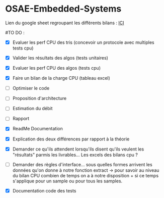 # OSAE-Embedded-Systems

Lien du google sheet regroupant les différents bilans :
[ICI](https://docs.google.com/spreadsheets/d/11fl3j0zelHn65aaViv8vkDIVxnM8E7WRTuLo4zvRjCg/edit?usp=sharing)

#TO DO : 
- [x] Evaluer les perf CPU des tris (concevoir un protocole avec multiples tests cpu)
- [x] Valider les résultats des algos (tests unitaires)
- [x] Evaluer les perf CPU des algos (tests cpu)
- [x] Faire un bilan de la charge CPU (tableau excel)
- [ ] Optimiser le code
- [ ] Proposition d'architecture
- [ ] Estimation du débit
- [ ] Rapport
- [x] ReadMe Documentation
- [x] Explication des deux différences par rapport à la théorie
- [x] Demander ce qu'ils attendent lorsqu'ils disent qu'ils veulent les "résultats" parmis les livrables... Les excels des bilans cpu ?
- [ ] Demander des règles d'interface... sous quelles formes arrivent les données qu'on donne à notre fonction extract -> pour savoir au niveau du bilan CPU combien de temps on a à notre disposition + si ce temps s'applique pour un sample ou pour tous les samples.
- [x] Documentation code des tests


